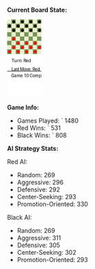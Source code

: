 
**Current Board State:**  
<!-- START_GIF -->
![Checkers Game](./checkers_game.gif)
<!-- END_GIF -->

**Game Info:**  
- Games Played: `<!-- GAMES_PLAYED --> 1480
- Red Wins: `<!-- RED_WINS --> 531
- Black Wins: `<!-- BLACK_WINS --> 808

<!-- AI_STATS -->
**AI Strategy Stats:**

Red AI:
- Random: 269
- Aggressive: 296
- Defensive: 292
- Center-Seeking: 293
- Promotion-Oriented: 330

Black AI:
- Random: 269
- Aggressive: 311
- Defensive: 305
- Center-Seeking: 302
- Promotion-Oriented: 293
